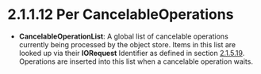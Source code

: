 <html dir="LTR" xmlns:mshelp="http://msdn.microsoft.com/mshelp" xmlns:ddue="http://ddue.schemas.microsoft.com/authoring/2003/5" xmlns:xlink="http://www.w3.org/1999/xlink" xmlns:tool="http://www.microsoft.com/tooltip">
    <head>
        <meta http-equiv="Content-Type" content="text/html; CHARSET=utf-8"></meta>
        <meta name="save" content="history"></meta>
        <title>2.1.1.12 Per CancelableOperations</title>
        <xml>
            <mshelp:toctitle title="2.1.1.12 Per CancelableOperations"></mshelp:toctitle>
            <mshelp:rltitle title="[MS-FSA]: Per CancelableOperations"></mshelp:rltitle>
            <mshelp:keyword index="A" term="dc135724-f023-418d-8bd6-a904e8659af1"></mshelp:keyword>
            <mshelp:attr name="DCSext.ContentType" value="open specification"></mshelp:attr>
            <mshelp:attr name="AssetID" value="dc135724-f023-418d-8bd6-a904e8659af1"></mshelp:attr>
            <mshelp:attr name="TopicType" value="kbRef"></mshelp:attr>
            <mshelp:attr name="DCSext.Title" value="[MS-FSA]: Per CancelableOperations" />
        </xml>
    </head>
    <body>
        <div id="header">
            <h1 class="heading">2.1.1.12 Per CancelableOperations</h1>
        </div>
        <div id="mainSection">
            <div id="mainBody">
                <div id="allHistory" class="saveHistory"></div>
                <div id="sectionSection0" class="section" name="collapseableSection">
                    

<ul><li><p><span><span> 
</span></span><b>CancelableOperationList</b>: A global list of cancelable
operations currently being processed by the object store. Items in this list
are looked up via their <b>IORequest</b> Identifier as defined in section <a href="b8f2c9fd-ec06-496c-b0aa-f3c1ed5853a0.md">2.1.5.19</a>. Operations are
inserted into this list when a cancelable operation waits.</p>

</li></ul>
                </div>
            </div>
        </div>
    </body>
</html>